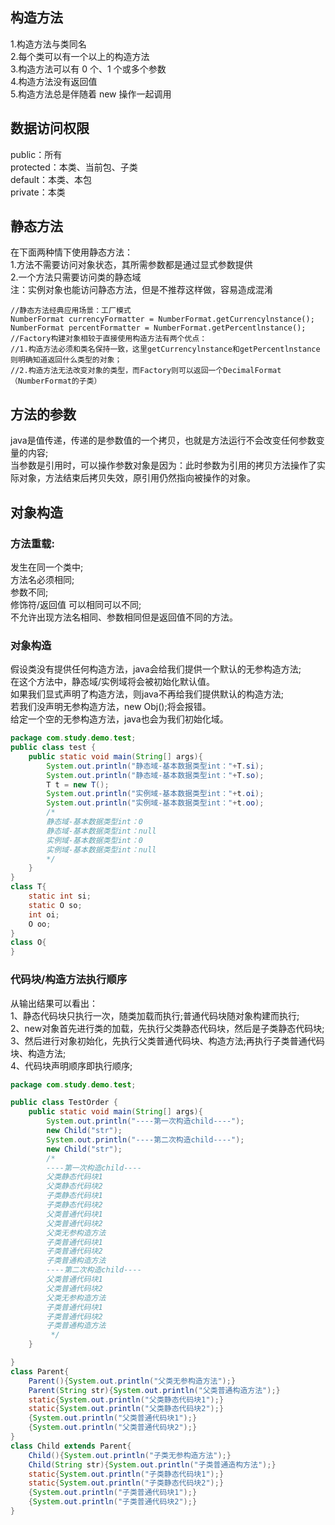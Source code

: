 ## 构造方法
1.构造方法与类同名<br/>
2.每个类可以有一个以上的构造方法<br/>
3.构造方法可以有 0 个、1 个或多个参数<br/>
4.构造方法没有返回值<br/>
5.构造方法总是伴随着 new 操作一起调用<br/>
## 数据访问权限
public：所有<br/>
protected：本类、当前包、子类<br/>
default：本类、本包<br/>
private：本类<br/>
## 静态方法
在下面两种情下使用静态方法：<br/>
1.方法不需要访问对象状态，其所需参数都是通过显式参数提供<br/>
2.一个方法只需要访问类的静态域<br/>
注：实例对象也能访问静态方法，但是不推荐这样做，容易造成混淆

```
//静态方法经典应用场景：工厂模式
NumberFormat currencyFormatter = NumberFormat.getCurrencylnstance();
NumberFormat percentFormatter = NumberFormat.getPercentlnstance();
//Factory构建对象相较于直接使用构造方法有两个优点：
//1.构造方法必须和类名保持一致，这里getCurrencylnstance和getPercentlnstance则明确知道返回什么类型的对象；
//2.构造方法无法改变对象的类型，而Factory则可以返回一个DecimalFormat（NumberFormat的子类）
```

## 方法的参数
java是值传递，传递的是参数值的一个拷贝，也就是方法运行不会改变任何参数变量的内容;<br/>
当参数是引用时，可以操作参数对象是因为：此时参数为引用的拷贝方法操作了实际对象，方法结束后拷贝失效，原引用仍然指向被操作的对象。

## 对象构造
### 方法重载:
发生在同一个类中;<br/>
方法名必须相同;<br/>
参数不同;<br/>
修饰符/返回值 可以相同可以不同;<br/>
不允许出现方法名相同、参数相同但是返回值不同的方法。<br/>
### 对象构造
假设类没有提供任何构造方法，java会给我们提供一个默认的无参构造方法;<br/>
在这个方法中，静态域/实例域将会被初始化默认值。<br/>
如果我们显式声明了构造方法，则java不再给我们提供默认的构造方法;<br/>
若我们没声明无参构造方法，new Obj();将会报错。<br/>
给定一个空的无参构造方法，java也会为我们初始化域。<br/>
```java
package com.study.demo.test;
public class test {
    public static void main(String[] args){
        System.out.println("静态域-基本数据类型int："+T.si);
        System.out.println("静态域-基本数据类型int："+T.so);
        T t = new T();
        System.out.println("实例域-基本数据类型int："+t.oi);
        System.out.println("实例域-基本数据类型int："+t.oo);
        /*
        静态域-基本数据类型int：0
        静态域-基本数据类型int：null
        实例域-基本数据类型int：0
        实例域-基本数据类型int：null
        */
    }
}
class T{
    static int si;
    static O so;
    int oi;
    O oo;
}
class O{
}
```
### 代码块/构造方法执行顺序
从输出结果可以看出：<br/>
1、静态代码块只执行一次，随类加载而执行;普通代码块随对象构建而执行;<br/>
2、new对象首先进行类的加载，先执行父类静态代码块，然后是子类静态代码块;<br/>
3、然后进行对象初始化，先执行父类普通代码块、构造方法;再执行子类普通代码块、构造方法;<br/>
4、代码块声明顺序即执行顺序;<br/>
```java
package com.study.demo.test;

public class TestOrder {
    public static void main(String[] args){
        System.out.println("----第一次构造child----");
        new Child("str");
        System.out.println("----第二次构造child----");
        new Child("str");
        /*
        ----第一次构造child----
        父类静态代码块1
        父类静态代码块2
        子类静态代码块1
        子类静态代码块2
        父类普通代码块1
        父类普通代码块2
        父类无参构造方法
        子类普通代码块1
        子类普通代码块2
        子类普通构造方法
        ----第二次构造child----
        父类普通代码块1
        父类普通代码块2
        父类无参构造方法
        子类普通代码块1
        子类普通代码块2
        子类普通构造方法
         */
    }

}
class Parent{
    Parent(){System.out.println("父类无参构造方法");}
    Parent(String str){System.out.println("父类普通构造方法");}
    static{System.out.println("父类静态代码块1");}
    static{System.out.println("父类静态代码块2");}
    {System.out.println("父类普通代码块1");}
    {System.out.println("父类普通代码块2");}
}
class Child extends Parent{
    Child(){System.out.println("子类无参构造方法");}
    Child(String str){System.out.println("子类普通造构方法");}
    static{System.out.println("子类静态代码块1");}
    static{System.out.println("子类静态代码块2");}
    {System.out.println("子类普通代码块1");}
    {System.out.println("子类普通代码块2");}
}
```



